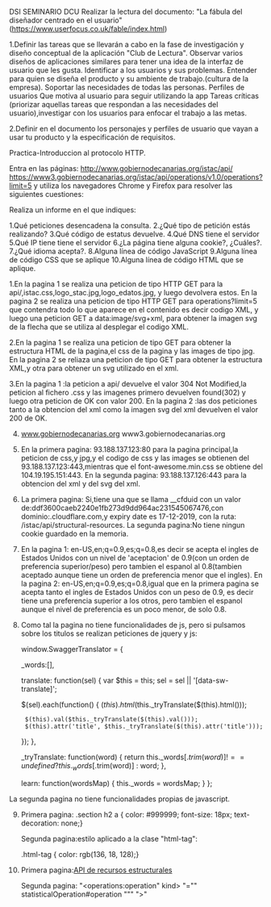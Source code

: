 DSI SEMINARIO DCU
Realizar la lectura del documento: "La fábula del diseñador centrado en el usuario" (https://www.userfocus.co.uk/fable/index.html)
 
1.Definir las tareas que se llevarán a cabo en la fase de investigación y diseño conceptual de la aplicación "Club de Lectura".
	Observar varios diseños de aplicaciones similares para tener una idea de la interfaz de usuario que les gusta.
	Identificar a los usuarios y sus problemas. Entender para quien se diseña el producto y su ambiente de trabajo.(cultura de la empresa).
	Soportar las necesidades de todas las personas.
	Perfiles de usuarios
	Que motiva al usuario para seguir utilizando la app
	Tareas críticas (priorizar aquellas tareas que respondan a las necesidades del usuario),investigar con los usuarios para enfocar el trabajo a las metas.
	
2.Definir en el documento los personajes y perfiles de usuario que vayan a usar tu producto y la especificación de requisitos.
	

Practica-Introduccion al protocolo HTTP.

Entra en las páginas: http://www.gobiernodecanarias.org/istac/api/ https://www3.gobiernodecanarias.org/istac/api/operations/v1.0/operations?limit=5 y utiliza los navegadores Chrome y Firefox para resolver las siguientes cuestiones:

Realiza un informe en el que indiques:

1.Qué peticiones desencadena la consulta.
2.¿Qué tipo de petición estás realizando?
3.Qué código de estatus devuelve.
4.Qué DNS tiene el servidor
5.Qué IP tiene tiene el servidor
6.¿La página tiene alguna cookie?, ¿Cuáles?.
7.¿Qué idioma acepta?.
8.Alguna línea de código JavaScript
9.Alguna línea de código CSS que se aplique
10.Alguna línea de código HTML que se aplique.

1.En la pagina 1 se realiza una peticion de tipo HTTP GET para la api/,istac.css,logo_stac.jpg,logo_edatos.jpg, y luego devolvera estos.
  En la pagina 2 se realiza una peticion de tipo HTTP GET para operations?limit=5 que contendra todo lo que aparece en el contenido es decir codigo XML, y luego una peticion GET a data:image/svg+xml, para obtener la imagen svg de la flecha que se utiliza al desplegar el codigo XML.

2.En la pagina 1 se realiza una peticion de tipo GET para obtener la estructura HTML de la pagina,el css de la pagina y las images de tipo jpg.
  En la pagina 2 se reliaza una peticion de tipo GET para obtener la estructura XML,y otra para obtener un svg utilizado en el xml.

3.En la pagina 1 :la peticion a api/ devuelve el valor 304 Not Modified,la peticion al fichero .css y las imagenes primero devuelven found(302) y luego otra peticion de OK con valor 200.
  En la pagina 2 :las dos peticiones tanto a la obtencion del xml como la imagen svg del xml devuelven el valor 200 de OK.

4. www.gobiernodecanarias.org
   www3.gobiernodecanarias.org

5. En la primera pagina: 93.188.137.123:80 para la pagina principal,la peticion de css,y jpg,y el codigo de css y las images se obtienen del 93.188.137.123:443,mientras que el font-awesome.min.css se obtiene del 104.19.195.151:443.
   En la segunda pagina: 93.188.137.126:443 para la obtencion del xml y del svg del xml.
  
6. La primera pagina: Si,tiene una que se llama __cfduid con un valor de:ddf3600caeb2240e1fb273d9dd964ac231545067476,con dominio:.cloudflare.com,y expiry date es 17-12-2019, con la ruta: /istac/api/structural-resources.
   La segunda pagina:No tiene ningun cookie guardado en la memoria.

7. En la pagina 1: en-US,en;q=0.9,es;q=0.8,es decir se acepta el ingles de Estados Unidos con un nivel de 'aceptacion' de 0.9(con un orden de preferencia superior/peso) pero tambien el espanol al 0.8(tambien aceptado aunque tiene un orden de preferencia menor que el ingles).
   En la pagina 2: en-US,en;q=0.9,es;q=0.8,igual que en la primera pagina se acepta tanto el ingles de Estados Unidos con un peso de 0.9, es decir tiene una preferencia superior a los otros, pero tambien el espanol aunque el nivel de preferencia es un poco menor, de solo 0.8.

8. Como tal la pagina no tiene funcionalidades de js, pero si pulsamos sobre los titulos se realizan peticiones de jquery y js:
  
   window.SwaggerTranslator = {

    _words:[],

    translate: function(sel) {
      var $this = this;
      sel = sel || '[data-sw-translate]';

      $(sel).each(function() {
        $(this).html($this._tryTranslate($(this).html()));

        $(this).val($this._tryTranslate($(this).val()));
        $(this).attr('title', $this._tryTranslate($(this).attr('title')));
      });
    },

    _tryTranslate: function(word) {
      return this._words[$.trim(word)] !== undefined ? this._words[$.trim(word)] : word;
    },

    learn: function(wordsMap) {
      this._words = wordsMap;
    }
  };

  La segunda pagina no tiene funcionalidades propias de javascript.

9.  Primera pagina:
    .section h2 a {
       color: #999999;
       font-size: 18px;
       text-decoration: none;}
  
    Segunda pagina:estilo aplicado a la clase "html-tag":

    .html-tag {
      color: rgb(136, 18, 128);}

10. Primera pagina:<a href="http://www.gobiernodecanarias.org/istac/api/structural-resources/v1.0/#/" alt="API de recursos estructurales">API de recursos estructurales</a>

    Segunda pagina:<span class="html-tag">
                    "<operations:operation"
		   <span class="html-attribute">
			<span class="html-attribute-name">kind></span>
		          "=""
			  <span class="html-attribute-value">
			   statisticalOperation#operation</span>
			   """
			   </span>
			    ">"
			   </span>
